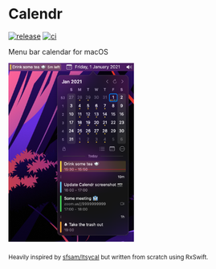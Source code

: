 # Calendr
[![release](https://img.shields.io/github/v/release/pakerwreah/Calendr)](https://github.com/pakerwreah/Calendr/releases/latest)
[![ci](https://github.com/pakerwreah/Calendr/workflows/Unit%20Tests/badge.svg)](https://github.com/pakerwreah/Calendr/actions)

Menu bar calendar for macOS

<img width="250" src="screenshots/calendar.png" title="Calendar" />

<sub>Heavily inspired by [sfsam/Itsycal](https://github.com/sfsam/Itsycal) but written from scratch using RxSwift.</sub>
